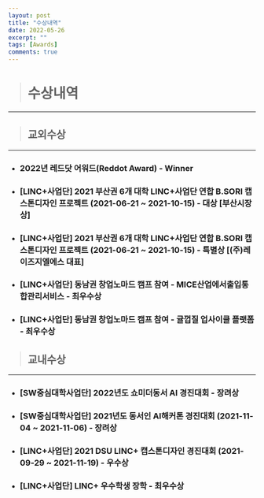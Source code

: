 ```yaml
---
layout: post
title: "수상내역"
date: 2022-05-26
excerpt: ""
tags: [Awards]
comments: true
---
```


> # 수상내역
------------------------------------------------------------

> ## 교외수상
------------------------------------------------------------

- ### 2022년 레드닷 어워드(Reddot Award) - Winner

- ### [LINC+사업단] 2021 부산권 6개 대학 LINC+사업단 연합 B.SORI 캡스톤디자인 프로젝트 (2021-06-21 ~ 2021-10-15) - 대상 [부산시장상]

- ### [LINC+사업단] 2021 부산권 6개 대학 LINC+사업단 연합 B.SORI 캡스톤디자인 프로젝트 (2021-06-21 ~ 2021-10-15) - 특별상 [(주)레이즈지엘에스 대표]

- ### [LINC+사업단] 동남권 창업노마드 캠프 참여 - MICE산업에서출입통합관리서비스 - 최우수상

- ### [LINC+사업단] 동남권 창업노마드 캠프 참여 - 귤껍질 업사이클 플랫폼 - 최우수상

> ## 교내수상
------------------------------------------------------------

- ### [SW중심대학사업단] 2022년도 쇼미더동서 AI 경진대회 - 장려상

- ### [SW중심대학사업단] 2021년도 동서인 AI해커톤 경진대회 (2021-11-04 ~ 2021-11-06) - 장려상

- ### [LINC+사업단] 2021 DSU LINC+ 캡스톤디자인 경진대회 (2021-09-29 ~ 2021-11-19) - 우수상

- ### [LINC+사업단] LINC+ 우수학생 장학 - 최우수상
